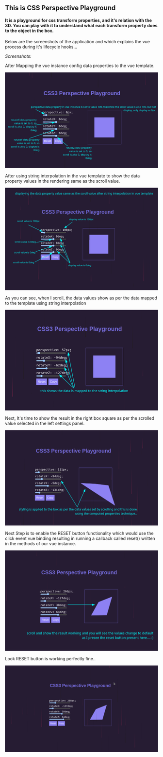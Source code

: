## This is CSS Perspective Playground

#### It is a playground for css transform properties, and it's relation with the 3D. You can play with it to understand what each transform property does to the object in the box.

 Below are the screenshots of the application and which explains the vue process during it's lifecycle hooks...

<i>Screenshots:</i>

After Mapping the vue instance config data properties to the vue template.

![perspective-playground-1.png](playground-images%2Fperspective-playground-1.png)

After using string interpolation in the vue template to show the data property values in the rendering same as the scroll value.

![perspective-playground-2.png](playground-images%2Fperspective-playground-2.png)

As you can see, when I scroll, the data values show as per the data mapped to the template using string interpolation

![perspective-playground-3.png](playground-images%2Fperspective-playground-3.png)

Next, It's time to show the result in the right box square as per the scrolled value selected in the left settings panel.

![perspective-playground-4.png](playground-images%2Fperspective-playground-4.png)

Next Step is to enable the RESET button functionality which would use the click event vue binding resulting in running a callback called reset() written in the methods of our vue instance.

![perspective-playground-5.png](playground-images%2Fperspective-playground-5.png)

Look RESET button is working perfectly fine..

![perspective-playground-6.gif](playground-images%2Fperspective-playground-6.gif)
